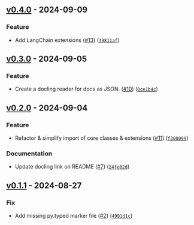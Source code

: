 ## [v0.4.0](https://github.com/DS4SD/quackling/releases/tag/v0.4.0) - 2024-09-09

### Feature

* Add LangChain extensions ([#13](https://github.com/DS4SD/quackling/issues/13)) ([`39811af`](https://github.com/DS4SD/quackling/commit/39811afa41da761eff1ceb3d257a2ed709063337))

## [v0.3.0](https://github.com/DS4SD/quackling/releases/tag/v0.3.0) - 2024-09-05

### Feature

* Create a docling reader for docs as JSON. ([#10](https://github.com/DS4SD/quackling/issues/10)) ([`0ce1b4c`](https://github.com/DS4SD/quackling/commit/0ce1b4c96e619b9e7fe836d64e3e73ac70a53f4e))

## [v0.2.0](https://github.com/DS4SD/quackling/releases/tag/v0.2.0) - 2024-09-04

### Feature

* Refactor & simplify import of core classes & extensions ([#11](https://github.com/DS4SD/quackling/issues/11)) ([`f308099`](https://github.com/DS4SD/quackling/commit/f3080995b9cf5a771f3e0aa88aa17750dcfb4313))

### Documentation

* Update docling link on README ([#7](https://github.com/DS4SD/quackling/issues/7)) ([`24fe02d`](https://github.com/DS4SD/quackling/commit/24fe02d978c82e37e1d98493cb9ee9bccb75858a))

## [v0.1.1](https://github.com/DS4SD/quackling/releases/tag/v0.1.1) - 2024-08-27

### Fix

* Add missing py.typed marker file ([#2](https://github.com/DS4SD/quackling/issues/2)) ([`4991d1c`](https://github.com/DS4SD/quackling/commit/4991d1c1a054aa6c5b7144da627bbe9cfc0c1c7f))
